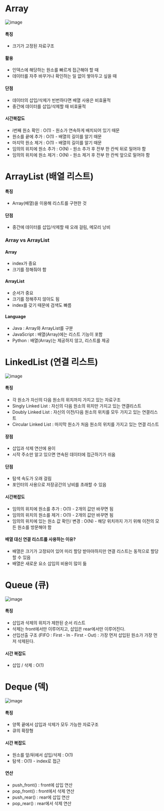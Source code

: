 # Array

![image](https://user-images.githubusercontent.com/61968474/94548701-12432780-028c-11eb-9b17-df2c44d24f55.png)

#### 특징

- 크기가 고정된 자료구조

#### 활용

- 인덱스에 해당하는 원소를 빠르게 접근해야 할 때
- 데이터를 자주 바꾸거나 확인하는 일 없이 쌓아두고 싶을 때

#### 단점

- 데이터의 삽입/삭제가 빈번하다면 배열 사용은 비효율적
- 중간에 데이터를 삽입/삭제할 때 비효율적

#### 시간복잡도

- i번째 원소 확인 : O(1) - 원소가 연속하게 배치되어 있기 때문
- 원소를 끝에 추가 : O(1) - 배열의 길이를 알기 때문
- 마지막 원소 제거 : O(1) - 배열의 길이를 알기 때문
- 임의의 위치에 원소 추가 : O(N) - 원소 추가 후 전부 한 칸씩 뒤로 밀어야 함
- 임의의 위치에 원소 제거 : O(N) - 원소 제거 후 전부 한 칸씩 앞으로 밀어야 함

# ArrayList (배열 리스트)

#### 특징

- Array(배열)을 이용해 리스트를 구현한 것

#### 단점

- 중간에 데이터를 삽입/삭제할 때 오래 걸림, 메모리 낭비

### Array vs ArrayList

#### Array

- index가 중요
- 크기를 정해줘야 함

#### ArrayList

- 순서가 중요
- 크기를 정해주지 않아도 됨
- index를 갖기 때문에 검색도 빠름

#### Language

- Java : Array와 ArrayList를 구분
- JavaScript : 배열(Array)에는 리스트 기능이 포함
- Python : 배열(Array)는 제공하지 않고, 리스트를 제공

# LinkedList (연결 리스트)

![image](https://user-images.githubusercontent.com/61968474/94561461-ff861e00-029e-11eb-92bd-7b0bef266e20.png)

#### 특징

- 각 원소가 자신의 다음 원소의 위치까지 가지고 있는 자료구조
- Singly Linked List : 자신의 다음 원소의 위치만 가지고 있는 연결리스트
- Doubly Linked List : 자신의 이전/다음 원소의 위치를 모두 가지고 있는 연결리스트
- Circular Linked List : 마지막 원소가 처음 원소의 위치를 가지고 있는 연결 리스트

#### 장점

- 삽입과 삭제 연산에 용이
- 시작 주소만 알고 있으면 연속된 데이터에 접근하기가 쉬움

#### 단점

- 탐색 속도가 오래 걸림
- 포인터의 사용으로 저장공간의 낭비를 초래할 수 있음

#### 시간복잡도

- 임의의 위치에 원소를 추가 : O(1) - 2개의 값만 바꾸면 됨
- 임의의 위치의 원소를 제거 : O(1) - 2개의 값만 바꾸면 됨
- 임의의 위치에 있는 원소 값 확인/ 변경 : O(N) - 해당 위치까지 가기 위해 이전의 모든 원소를 방문해야 함

#### 배열 대신 연결 리스트를 사용하는 이유?

- 배열은 크기가 고정되어 있어 미리 할당 받아야하지만 연결 리스트는 동적으로 할당할 수 있음
- 배열은 새로운 요소 삽입의 비용이 많이 듦

# Queue (큐)

![image](https://user-images.githubusercontent.com/61968474/94561522-19bffc00-029f-11eb-91dc-dc0007fd8b80.png)

#### 특징

- 삽입과 삭제의 위치가 제한된 순서 리스트
- 삭제는 front에서만 이루어지고, 삽입은 rear에서만 이루어진다.
- 선입선출 구조 (FIFO : First - In - First - Out) : 가장 먼저 삽입된 원소가 가장 먼저 삭제된다.

#### 시간 복잡도

- 삽입 / 삭제 : O(1)

# Deque (덱)

![image](https://user-images.githubusercontent.com/61968474/94561565-27758180-029f-11eb-84e1-64fb9a14d550.png)

#### 특징

- 양쪽 끝에서 삽입과 삭제가 모두 가능한 자료구조
- 큐의 확장형

#### 시간 복잡도

- 원소를 앞/뒤에서 삽입/삭제 : O(1)
- 탐색 : O(1) - index로 접근

#### 연산

- push_front() : front에 삽입 연산
- pop_front() : front에서 삭제 연산
- push_rear() : rear에 삽입 연산
- pop_rear() : rear에서 삭제 연산
